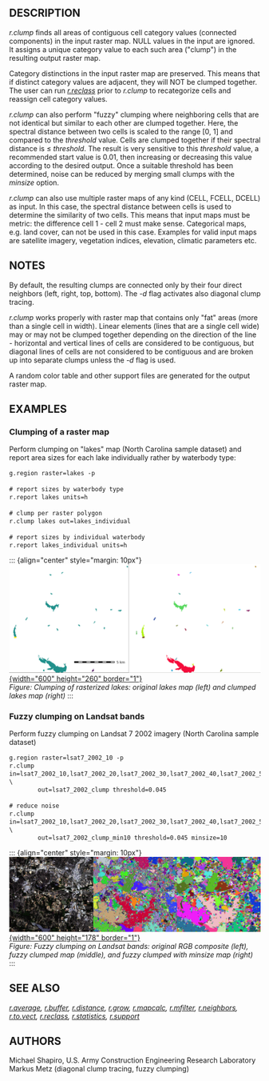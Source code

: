 ## DESCRIPTION

*r.clump* finds all areas of contiguous cell category values (connected
components) in the input raster map. NULL values in the input are
ignored. It assigns a unique category value to each such area
(\"clump\") in the resulting output raster map.

Category distinctions in the input raster map are preserved. This means
that if distinct category values are adjacent, they will NOT be clumped
together. The user can run *[r.reclass](r.reclass.html)* prior to
*r.clump* to recategorize cells and reassign cell category values.

*r.clump* can also perform \"fuzzy\" clumping where neighboring cells
that are not identical but similar to each other are clumped together.
Here, the spectral distance between two cells is scaled to the range
\[0, 1\] and compared to the *threshold* value. Cells are clumped
together if their spectral distance is ≤ *threshold*. The result is very
sensitive to this *threshold* value, a recommended start value is 0.01,
then increasing or decreasing this value according to the desired
output. Once a suitable threshold has been determined, noise can be
reduced by merging small clumps with the *minsize* option.

*r.clump* can also use multiple raster maps of any kind (CELL, FCELL,
DCELL) as input. In this case, the spectral distance between cells is
used to determine the similarity of two cells. This means that input
maps must be metric: the difference cell 1 - cell 2 must make sense.
Categorical maps, e.g. land cover, can not be used in this case.
Examples for valid input maps are satellite imagery, vegetation indices,
elevation, climatic parameters etc.

## NOTES

By default, the resulting clumps are connected only by their four direct
neighbors (left, right, top, bottom). The *-d* flag activates also
diagonal clump tracing.

*r.clump* works properly with raster map that contains only \"fat\"
areas (more than a single cell in width). Linear elements (lines that
are a single cell wide) may or may not be clumped together depending on
the direction of the line - horizontal and vertical lines of cells are
considered to be contiguous, but diagonal lines of cells are not
considered to be contiguous and are broken up into separate clumps
unless the *-d* flag is used.

A random color table and other support files are generated for the
output raster map.

## EXAMPLES

### Clumping of a raster map

Perform clumping on \"lakes\" map (North Carolina sample dataset) and
report area sizes for each lake individually rather by waterbody type:

```
g.region raster=lakes -p

# report sizes by waterbody type
r.report lakes units=h

# clump per raster polygon
r.clump lakes out=lakes_individual

# report sizes by individual waterbody
r.report lakes_individual units=h
```

::: {align="center" style="margin: 10px"}
[![r.clump lake clumping example](r_clump_lakes.png){width="600"
height="260" border="1"}](r_clump_lakes.png)\
*Figure: Clumping of rasterized lakes: original lakes map (left) and
clumped lakes map (right)*
:::

### Fuzzy clumping on Landsat bands

Perform fuzzy clumping on Landsat 7 2002 imagery (North Carolina sample
dataset)

```
g.region raster=lsat7_2002_10 -p
r.clump in=lsat7_2002_10,lsat7_2002_20,lsat7_2002_30,lsat7_2002_40,lsat7_2002_50,lsat7_2002_70 \
        out=lsat7_2002_clump threshold=0.045

# reduce noise
r.clump in=lsat7_2002_10,lsat7_2002_20,lsat7_2002_30,lsat7_2002_40,lsat7_2002_50,lsat7_2002_70 \
        out=lsat7_2002_clump_min10 threshold=0.045 minsize=10
```

::: {align="center" style="margin: 10px"}
[![r.clump example Landsat fuzzy clumping](r_clump_lsat.png){width="600"
height="178" border="1"}](r_clump_lakes.png)\
*Figure: Fuzzy clumping on Landsat bands: original RGB composite (left),
fuzzy clumped map (middle), and fuzzy clumped with minsize map (right)*
:::

## SEE ALSO

*[r.average](r.average.html), [r.buffer](r.buffer.html),
[r.distance](r.distance.html), [r.grow](r.grow.html),
[r.mapcalc](r.mapcalc.html), [r.mfilter](r.mfilter.html),
[r.neighbors](r.neighbors.html), [r.to.vect](r.to.vect.html),
[r.reclass](r.reclass.html), [r.statistics](r.statistics.html),
[r.support](r.support.html)*

## AUTHORS

Michael Shapiro, U.S. Army Construction Engineering Research Laboratory\
Markus Metz (diagonal clump tracing, fuzzy clumping)
